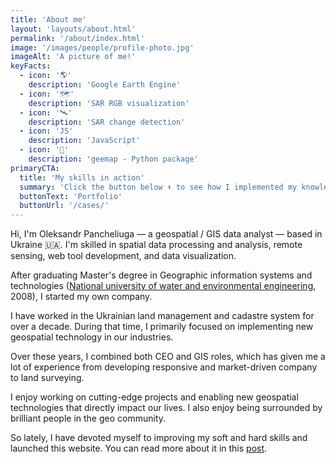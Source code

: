 ```yaml
---
title: 'About me'
layout: 'layouts/about.html'
permalink: '/about/index.html'
image: '/images/people/profile-photo.jpg'
imageAlt: 'A picture of me!'
keyFacts:
  - icon: '🌎'
    description: 'Google Earth Engine'
  - icon: '🗺️'
    description: 'SAR RGB visualization'
  - icon: '🛰️'
    description: 'SAR change detection'
  - icon: 'JS'
    description: 'JavaScript'
  - icon: '🐍'
    description: 'geemap - Python package'
primaryCTA:
  title: 'My skills in action'
  summary: 'Click the button below ⬇️ to see how I implemented my knowledge in real-world cases.'
  buttonText: 'Portfolio'
  buttonUrl: '/cases/'
---
```


Hi, I'm Oleksandr Pancheliuga — a geospatial / GIS data analyst — based in Ukraine 🇺🇦. I'm skilled in spatial data processing and analysis, remote sensing, web tool development, and data visualization.

After graduating Master's degree in Geographic information systems and technologies ([National university of water and environmental engineering](https://nuwm.edu.ua/en/), 2008), I started my own company. 

I have worked in the Ukrainian land management and cadastre system for over a decade. During that time, I primarily focused on implementing new geospatial technology in our industries.

Over these years, I combined both CEO and GIS roles, which has given me a lot of experience from developing responsive and market-driven company to land surveying.

I enjoy working on cutting-edge projects and enabling new geospatial technologies that directly impact our lives. I also enjoy being surrounded by brilliant people in the geo community. 

So lately, I have devoted myself to improving my soft and hard skills and launched this website. You can read more about it in this [post](https://pancheliuga.com/blog/the-very-first-post/).
